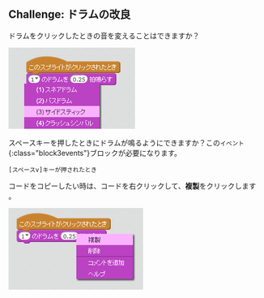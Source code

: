 ## Challenge: ドラムの改良

ドラムをクリックしたときの音を変えることはできますか？

![スクリーンショット](images/band-drum-sound.png)

スペースキーを押したときにドラムが鳴るようにできますか？この`イベント`{:class="block3events"}ブロックが必要になります。

```blocks3
[スペースv]キーが押されたとき
```

コードをコピーしたい時は、コードを右クリックして、**複製**をクリックします 。

![スクリーンショット](images/band-duplicate-code.png)
